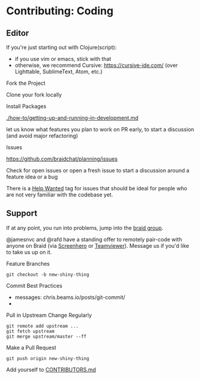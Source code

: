 # Contributing: Coding



## Editor

If you're just starting out with Clojure(script):
  - if you use vim or emacs, stick with that
  - otherwise, we recommend Cursive: https://cursive-ide.com/ (over Lighttable, SublimeText, Atom, etc.)


Fork the Project

Clone your fork locally

Install Packages


[./how-to/getting-up-and-running-in-development.md](./how-to/getting-up-and-running-in-development.md)




let us know what features you plan to work on
PR early, to start a discussion (and avoid major refactoring)


Issues

https://github.com/braidchat/planning/issues

 Check for open issues or open a fresh issue to start a discussion around a feature idea or a bug

 There is a [Help Wanted](https://github.com/braidchat/planning/issues?q=is%3Aissue+is%3Aopen+label%3Ahelp-wanted) tag for issues that should be ideal for people who are not very familiar with the codebase yet.


## Support

If at any point, you run into problems, jump into the [braid group](http://braid.chat/group/braid).

@jamesnvc and @rafd have a standing offer to remotely pair-code with anyone on Braid (via [Screenhero]() or [Teamviewer]()). Message us if you'd like to take us up on it.





Feature Branches

`git checkout -b new-shiny-thing`



Commit Best Practices

- messages: chris.beams.io/posts/git-commit/
-


Pull in Upstream Change Regularly

```
git remote add upstream ...
git fetch upstream
git merge upstream/master --ff
```


Make a Pull Request

```
git push origin new-shiny-thing
```



Add yourself to [CONTRIBUTORS.md](../CONTRIBUTORS.edn)


